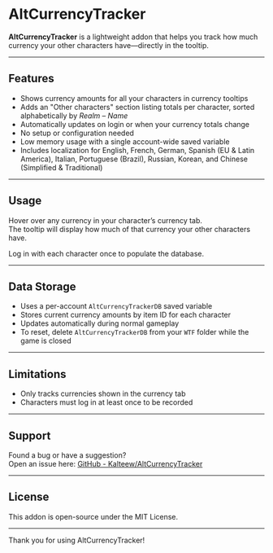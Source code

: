 # AltCurrencyTracker

**AltCurrencyTracker** is a lightweight addon that helps you track how much currency your other characters have—directly in the tooltip.

---

## Features

- Shows currency amounts for all your characters in currency tooltips
- Adds an "Other characters" section listing totals per character, sorted alphabetically by *Realm – Name*
- Automatically updates on login or when your currency totals change
- No setup or configuration needed
- Low memory usage with a single account-wide saved variable
- Includes localization for English, French, German, Spanish (EU & Latin America), Italian, Portuguese (Brazil), Russian, Korean, and Chinese (Simplified & Traditional)

---

## Usage

Hover over any currency in your character’s currency tab.  
The tooltip will display how much of that currency your other characters have.

Log in with each character once to populate the database.

---

## Data Storage

- Uses a per-account `AltCurrencyTrackerDB` saved variable
- Stores current currency amounts by item ID for each character
- Updates automatically during normal gameplay
- To reset, delete `AltCurrencyTrackerDB` from your `WTF` folder while the game is closed

---

## Limitations

- Only tracks currencies shown in the currency tab
- Characters must log in at least once to be recorded

---

## Support

Found a bug or have a suggestion?  
Open an issue here: [GitHub - Kalteew/AltCurrencyTracker](https://github.com/Kalteew/AltCurrencyTracker)

---

## License

This addon is open-source under the MIT License.

---

Thank you for using AltCurrencyTracker!
